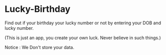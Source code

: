 # Lucky-Birthday

Find out if your birthday your lucky number or not by entering your DOB and lucky number.

(This is just an app, you create your own luck. Never believe in such things.) 

Notice : We Don't store your data.
